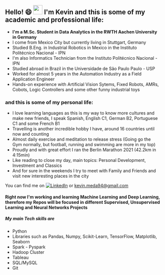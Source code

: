## Hello! 😄 <img src="https://raw.githubusercontent.com/MartinHeinz/MartinHeinz/master/wave.gif" width="30px"> I'm Kevin and this is some of my academic and professional life:

* __I'm a M.Sc. Student in Data Analytics in the RWTH Aachen University in Germany__
* I come from Mexico City but currently living in Stuttgart, Germany 
* Studied B.Eng. in Industrial Robotics in Mexico in the Instituto Politécnico Nacional - IPN
* I'm also Informatics Technician from the Instituto Politécnico Nacional - IPN
* Studied abroad in Brazil in the Universidade de São Paulo Paulo - USP 
* Worked for almost 5 years in the Automation Industry as a Field Application Engineer
* Hands-on experience with Artificial Vision Sytems, Fixed Robots, AMRs, Cobots, Logic Controllers and some other funny industrial toys

### and this is some of my personal life:
* I love learning languages as this is my way to know more cultures and make new friends, I speak Spanish, English C1, German B2, Portuguese C1 and some French B1
* Travelling is another incredible hobby I have, around 16 countries until now and counting 
* Almost daily exercise and meditation to release stress (Going go the Gym normally, but football, running and swimming are more in my top)
* Proudly and with great effort I ran the Berlin Marathon 2021 (42.2km in 4:15min)
* Like reading to close my day, main topics: Personal Development, Investment and Classics 
* And for sure in the weekends I try to meet with Family and Friends and visit new interesting places in the city

You can find me on  [![LinkedIn][3.2]][3] or <kevin.meda94@gmail.com>

#### Right now I'm working and learning Machine Learning and Deep Learning, therefore my Repos will be focused in different Supervised, Unsupervised Learning and Neural Networks Projects
##### My main Tech skills are
* Python
* Libraries such as Pandas, Numpy, Scikit-Learn, TensorFlow, Matplotlib, Seaborn 
* Spark - Pyspark
* Hadoop Cluster 
* Tableau 
* SQL/MySQL 
* Git

<!-- Icons -->

[3.2]: https://raw.githubusercontent.com/MartinHeinz/MartinHeinz/master/linkedin-3-16.png (LinkedIn icon without padding)

<!-- Links to your social media accounts -->

[3]: https://www.linkedin.com/in/kevinmeda/
<!--
**Kevin-Med/Kevin-Med** is a ✨ _special_ ✨ repository because its `README.md` (this file) appears on your GitHub profile.

Here are some ideas to get you started:

- 🔭 I’m currently working on ...
- 🌱 I’m currently learning ...
- 👯 I’m looking to collaborate on ...
- 🤔 I’m looking for help with ...
- 💬 Ask me about ...
- 📫 How to reach me: ...
- 😄 Pronouns: ...
- ⚡ Fun fact: ...
-->

